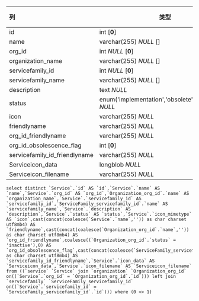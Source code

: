 | 列                            | 类型                                                  | 注释 |
| :---------------------------- | ----------------------------------------------------- | ---- |
| id                            | int [**0**]                                           |      |
| name                          | varchar(255) *NULL* []                                |      |
| org_id                        | int *NULL* [**0**]                                    |      |
| organization_name             | varchar(255) *NULL* []                                |      |
| servicefamily_id              | int *NULL* [**0**]                                    |      |
| servicefamily_name            | varchar(255) *NULL* []                                |      |
| description                   | text *NULL*                                           |      |
| status                        | enum('implementation','obsolete','production') *NULL* |      |
| icon                          | varchar(255) *NULL*                                   |      |
| friendlyname                  | varchar(255) *NULL*                                   |      |
| org_id_friendlyname           | varchar(255) *NULL*                                   |      |
| org_id_obsolescence_flag      | int [**0**]                                           |      |
| servicefamily_id_friendlyname | varchar(255) *NULL*                                   |      |
| Serviceicon_data              | longblob *NULL*                                       |      |
| Serviceicon_filename          | varchar(255) *NULL*                                   |      |

```
select distinct `Service`.`id` AS `id`,`Service`.`name` AS `name`,`Service`.`org_id` AS `org_id`,`Organization_org_id`.`name` AS `organization_name`,`Service`.`servicefamily_id` AS `servicefamily_id`,`ServiceFamily_servicefamily_id`.`name` AS `servicefamily_name`,`Service`.`description` AS `description`,`Service`.`status` AS `status`,`Service`.`icon_mimetype` AS `icon`,cast(concat(coalesce(`Service`.`name`,'')) as char charset utf8mb4) AS `friendlyname`,cast(concat(coalesce(`Organization_org_id`.`name`,'')) as char charset utf8mb4) AS `org_id_friendlyname`,coalesce((`Organization_org_id`.`status` = 'inactive'),0) AS `org_id_obsolescence_flag`,cast(concat(coalesce(`ServiceFamily_servicefamily_id`.`name`,'')) as char charset utf8mb4) AS `servicefamily_id_friendlyname`,`Service`.`icon_data` AS `Serviceicon_data`,`Service`.`icon_filename` AS `Serviceicon_filename` from ((`service` `Service` join `organization` `Organization_org_id` on((`Service`.`org_id` = `Organization_org_id`.`id`))) left join `servicefamily` `ServiceFamily_servicefamily_id` on((`Service`.`servicefamily_id` = `ServiceFamily_servicefamily_id`.`id`))) where (0 <> 1)
```

